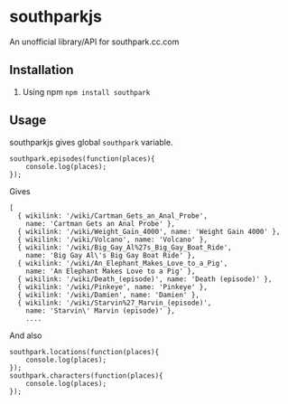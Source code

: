 # southparkjs
An unofficial library/API for southpark.cc.com

## Installation
1. Using npm
`npm install southpark`

## Usage
southparkjs gives global `southpark` variable.
```
southpark.episodes(function(places){
	console.log(places);
});
```
Gives
```
[
  { wikilink: '/wiki/Cartman_Gets_an_Anal_Probe',
    name: 'Cartman Gets an Anal Probe' },
  { wikilink: '/wiki/Weight_Gain_4000', name: 'Weight Gain 4000' },
  { wikilink: '/wiki/Volcano', name: 'Volcano' },
  { wikilink: '/wiki/Big_Gay_Al%27s_Big_Gay_Boat_Ride',
    name: 'Big Gay Al\'s Big Gay Boat Ride' },
  { wikilink: '/wiki/An_Elephant_Makes_Love_to_a_Pig',
    name: 'An Elephant Makes Love to a Pig' },
  { wikilink: '/wiki/Death_(episode)', name: 'Death (episode)' },
  { wikilink: '/wiki/Pinkeye', name: 'Pinkeye' },
  { wikilink: '/wiki/Damien', name: 'Damien' },
  { wikilink: '/wiki/Starvin%27_Marvin_(episode)',
    name: 'Starvin\' Marvin (episode)' },
    ....
```
And also
```
southpark.locations(function(places){
	console.log(places);
});
southpark.characters(function(places){
	console.log(places);
});
```
